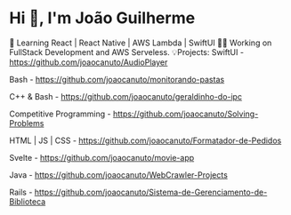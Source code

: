 # Hi 👋, I'm João Guilherme
🌳 Learning React | React Native | AWS Lambda | SwiftUI
🧑‍💻 Working on FullStack Development and AWS Serveless.
💡Projects:
SwiftUI - https://github.com/joaocanuto/AudioPlayer

Bash - https://github.com/joaocanuto/monitorando-pastas

C++ & Bash - https://github.com/joaocanuto/geraldinho-do-ipc

Competitive Programming - https://github.com/joaocanuto/Solving-Problems

HTML | JS | CSS - https://github.com/joaocanuto/Formatador-de-Pedidos

Svelte - https://github.com/joaocanuto/movie-app

Java - https://github.com/joaocanuto/WebCrawler-Projects

Rails - https://github.com/joaocanuto/Sistema-de-Gerenciamento-de-Biblioteca
